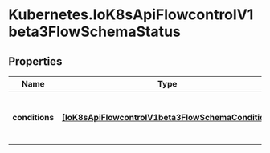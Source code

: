 # Kubernetes.IoK8sApiFlowcontrolV1beta3FlowSchemaStatus

## Properties

Name | Type | Description | Notes
------------ | ------------- | ------------- | -------------
**conditions** | [**[IoK8sApiFlowcontrolV1beta3FlowSchemaCondition]**](IoK8sApiFlowcontrolV1beta3FlowSchemaCondition.md) | &#x60;conditions&#x60; is a list of the current states of FlowSchema. | [optional] 


